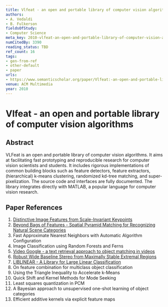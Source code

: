 ```yaml
---
title: Vlfeat - an open and portable library of computer vision algorithms
authors:
- A. Vedaldi
- B. Fulkerson
fieldsOfStudy:
- Computer Science
meta_key: 2010-vlfeat-an-open-and-portable-library-of-computer-vision-algorithms
numCitedBy: 3390
reading_status: TBD
ref_count: 16
tags:
- gen-from-ref
- other-default
- paper
urls:
- https://www.semanticscholar.org/paper/Vlfeat:-an-open-and-portable-library-of-computer-Vedaldi-Fulkerson/d720a95e1501922ea17ee31f299f43b2db5e15ef?sort=total-citations
venue: ACM Multimedia
year: 2010
---
```


# Vlfeat - an open and portable library of computer vision algorithms

## Abstract

VLFeat is an open and portable library of computer vision algorithms. It aims at facilitating fast prototyping and reproducible research for computer vision scientists and students. It includes rigorous implementations of common building blocks such as feature detectors, feature extractors, (hierarchical) k-means clustering, randomized kd-tree matching, and super-pixelization. The source code and interfaces are fully documented. The library integrates directly with MATLAB, a popular language for computer vision research.

## Paper References

1. [Distinctive Image Features from Scale-Invariant Keypoints](2011-distinctive-image-features-from-scale-invariant-keypoints)
2. [Beyond Bags of Features - Spatial Pyramid Matching for Recognizing Natural Scene Categories](2006-beyond-bags-of-features-spatial-pyramid-matching-for-recognizing-natural-scene-categories)
3. Fast Approximate Nearest Neighbors with Automatic Algorithm Configuration
4. Image Classification using Random Forests and Ferns
5. [Video Google - a text retrieval approach to object matching in videos](2003-video-google-a-text-retrieval-approach-to-object-matching-in-videos)
6. [Robust Wide Baseline Stereo from Maximally Stable Extremal Regions](2002-robust-wide-baseline-stereo-from-maximally-stable-extremal-regions)
7. [LIBLINEAR - A Library for Large Linear Classification](2008-liblinear-a-library-for-large-linear-classification)
8. On feature combination for multiclass object classification
9. Using the Triangle Inequality to Accelerate k-Means
10. Quick Shift and Kernel Methods for Mode Seeking
11. Least squares quantization in PCM
12. A Bayesian approach to unsupervised one-shot learning of object categories
13. Efficient additive kernels via explicit feature maps
